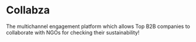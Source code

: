 # Collabza
The multichannel engagement platform which allows Top B2B companies to collaborate with NGOs for checking their sustainability!
